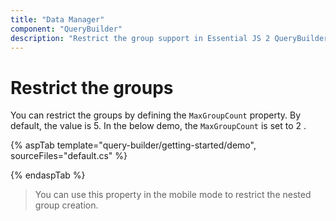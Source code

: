 ```yaml
---
title: "Data Manager"
component: "QueryBuilder"
description: "Restrict the group support in Essential JS 2 QueryBuilder control."
---
```


# Restrict the groups

You can restrict the groups by defining the `MaxGroupCount` property. By default, the value is 5. In the below demo, the `MaxGroupCount` is set to 2 .

{% aspTab template="query-builder/getting-started/demo", sourceFiles="default.cs" %}

{% endaspTab %}

> You can use this property in the mobile mode to restrict the nested group creation.